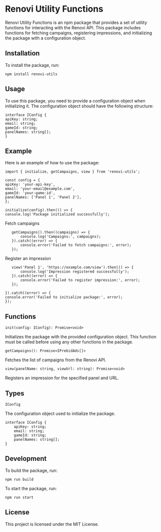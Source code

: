 # Renovi Utility Functions

Renovi Utility Functions is an npm package that provides a set of utility functions for interacting with the Renovi API. This package includes functions for fetching campaigns, registering impressions, and initializing the package with a configuration object.

## Installation

To install the package, run:

```
npm install renovi-utils
```

## Usage

To use this package, you need to provide a configuration object when initializing it. The configuration object should have the following structure:

```
interface IConfig {
apiKey: string;
email: string;
gameId: string;
panelNames: string[];
}
```

## Example

Here is an example of how to use the package:

```
import { initialize, getCampaigns, view } from 'renovi-utils';

const config = {
apiKey: 'your-api-key',
email: 'your-email@example.com',
gameId: 'your-game-id',
panelNames: ['Panel 1', 'Panel 2'],
};

initialize(config).then(() => {
console.log('Package initialized successfully');
```

Fetch campaigns

```
   getCampaigns().then((campaigns) => {
       console.log('Campaigns:', campaigns);
   }).catch((error) => {
       console.error('Failed to fetch campaigns:', error);
   });
```

Register an impression

```
   view('Panel 1', 'https://example.com/view').then(() => {
       console.log('Impression registered successfully');
   }).catch((error) => {
       console.error('Failed to register impression:', error);
   });

}).catch((error) => {
console.error('Failed to initialize package:', error);
});
```

## Functions

`init(config: IConfig): Promise<void>`

Initializes the package with the provided configuration object. This function must be called before using any other functions in the package.

`getCampaigns(): Promise<IPrebidAds[]>`

Fetches the list of campaigns from the Renovi API.

`view(panelName: string, viewUrl: string): Promise<void>`

Registers an impression for the specified panel and URL.

## Types

`IConfig`

The configuration object used to initialize the package.

```
interface IConfig {
    apiKey: string;
    email: string;
    gameId: string;
    panelNames: string[];
}
```

## Development

To build the package, run:

`npm run build`

To start the package, run:

`npm run start`

## License

This project is licensed under the MIT License.
